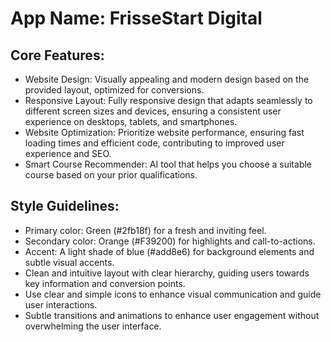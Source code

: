 # **App Name**: FrisseStart Digital

## Core Features:

- Website Design: Visually appealing and modern design based on the provided layout, optimized for conversions.
- Responsive Layout: Fully responsive design that adapts seamlessly to different screen sizes and devices, ensuring a consistent user experience on desktops, tablets, and smartphones.
- Website Optimization: Prioritize website performance, ensuring fast loading times and efficient code, contributing to improved user experience and SEO.
- Smart Course Recommender: AI tool that helps you choose a suitable course based on your prior qualifications.

## Style Guidelines:

- Primary color: Green (#2fb18f) for a fresh and inviting feel.
- Secondary color: Orange (#F39200) for highlights and call-to-actions.
- Accent: A light shade of blue (#add8e6) for background elements and subtle visual accents.
- Clean and intuitive layout with clear hierarchy, guiding users towards key information and conversion points.
- Use clear and simple icons to enhance visual communication and guide user interactions.
- Subtle transitions and animations to enhance user engagement without overwhelming the user interface.